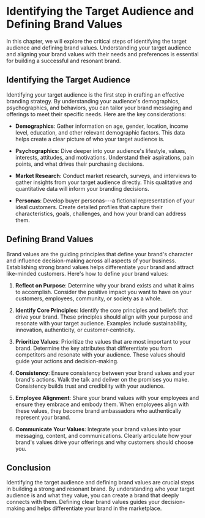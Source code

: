 Identifying the Target Audience and Defining Brand Values
====================================================================

In this chapter, we will explore the critical steps of identifying the target audience and defining brand values. Understanding your target audience and aligning your brand values with their needs and preferences is essential for building a successful and resonant brand.

Identifying the Target Audience
-------------------------------

Identifying your target audience is the first step in crafting an effective branding strategy. By understanding your audience's demographics, psychographics, and behaviors, you can tailor your brand messaging and offerings to meet their specific needs. Here are the key considerations:

* **Demographics**: Gather information on age, gender, location, income level, education, and other relevant demographic factors. This data helps create a clear picture of who your target audience is.

* **Psychographics**: Dive deeper into your audience's lifestyle, values, interests, attitudes, and motivations. Understand their aspirations, pain points, and what drives their purchasing decisions.

* **Market Research**: Conduct market research, surveys, and interviews to gather insights from your target audience directly. This qualitative and quantitative data will inform your branding decisions.

* **Personas**: Develop buyer personas---a fictional representation of your ideal customers. Create detailed profiles that capture their characteristics, goals, challenges, and how your brand can address them.

Defining Brand Values
---------------------

Brand values are the guiding principles that define your brand's character and influence decision-making across all aspects of your business. Establishing strong brand values helps differentiate your brand and attract like-minded customers. Here's how to define your brand values:

1. **Reflect on Purpose**: Determine why your brand exists and what it aims to accomplish. Consider the positive impact you want to have on your customers, employees, community, or society as a whole.

2. **Identify Core Principles**: Identify the core principles and beliefs that drive your brand. These principles should align with your purpose and resonate with your target audience. Examples include sustainability, innovation, authenticity, or customer-centricity.

3. **Prioritize Values**: Prioritize the values that are most important to your brand. Determine the key attributes that differentiate you from competitors and resonate with your audience. These values should guide your actions and decision-making.

4. **Consistency**: Ensure consistency between your brand values and your brand's actions. Walk the talk and deliver on the promises you make. Consistency builds trust and credibility with your audience.

5. **Employee Alignment**: Share your brand values with your employees and ensure they embrace and embody them. When employees align with these values, they become brand ambassadors who authentically represent your brand.

6. **Communicate Your Values**: Integrate your brand values into your messaging, content, and communications. Clearly articulate how your brand's values drive your offerings and why customers should choose you.

Conclusion
----------

Identifying the target audience and defining brand values are crucial steps in building a strong and resonant brand. By understanding who your target audience is and what they value, you can create a brand that deeply connects with them. Defining clear brand values guides your decision-making and helps differentiate your brand in the marketplace.
